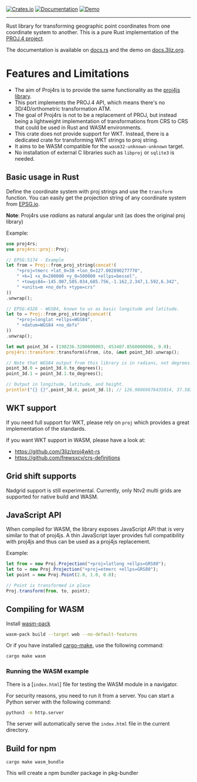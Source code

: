 [![Crates.io](https://img.shields.io/crates/d/proj4rs)](https://crates.io/crates/proj4rs)
[![Documentation](https://img.shields.io/badge/Documentation-Published-green)](https://docs.rs/proj4rs/latest/proj4rs/)
[![Demo](https://img.shields.io/badge/Demo-Published-green)](https://docs.3liz.org/proj4rs/)

---

Rust library for transforming geographic point coordinates
from one coordinate system to another.
This is a pure Rust implementation
of the [PROJ.4 project](https://proj.org/en/9.2/faq.html#what-happened-to-proj-4).

The documentation is available on [docs.rs](https://docs.rs/proj4rs/) and the demo on [docs.3liz.org](https://docs.3liz.org/proj4rs/).

# Features and Limitations

- The aim of Proj4rs is to provide the same functionality as the
[proj4js library](https://github.com/proj4js/proj4js).
- This port implements the PROJ.4 API,
which means there's no 3D/4D/orthometric transformation ATM.
- The goal of Proj4rs is not to be a replacement of PROJ,
but instead being a lightweight implementation of transformations
from CRS to CRS that could be used in Rust and WASM environments.
- This crate does not provide support for WKT. Instead,
there is a dedicated crate for transforming WKT strings to proj string.
- It aims to be WASM compatible for the `wasm32-unknown-unknown` target.
- No installation of external C libraries such as `libproj` or `sqlite3` is needed.

## Basic usage in Rust

Define the coordinate system with proj strings and use the `transform` function.
You can easily get the projection string of any coordinate system
from [EPSG.io](https://epsg.io/).

**Note**: Proj4rs use *radians* as natural angular unit (as does the original proj library)

Example:

```rust
use proj4rs;
use proj4rs::proj::Proj;

// EPSG:5174 - Example
let from = Proj::from_proj_string(concat!(
    "+proj=tmerc +lat_0=38 +lon_0=127.002890277778",
    " +k=1 +x_0=200000 +y_0=500000 +ellps=bessel",
    " +towgs84=-145.907,505.034,685.756,-1.162,2.347,1.592,6.342",
    " +units=m +no_defs +type=crs"
))
.unwrap();

// EPSG:4326 - WGS84, known to us as basic longitude and latitude.
let to = Proj::from_proj_string(concat!(
    "+proj=longlat +ellps=WGS84",
    " +datum=WGS84 +no_defs"
))
.unwrap();

let mut point_3d = (198236.3200000003, 453407.8560000006, 0.0);
proj4rs::transform::transform(&from, &to, &mut point_3d).unwrap();

// Note that WGS84 output from this library is in radians, not degrees.
point_3d.0 = point_3d.0.to_degrees();
point_3d.1 = point_3d.1.to_degrees();

// Output in longitude, latitude, and height.
println!("{} {}",point_3d.0, point_3d.1); // 126.98069676435814, 37.58308534678718
```

## WKT support

If you need full support for WKT, please rely on `proj` which provides
a great implementation of the standards.

If you want WKT support in WASM, please have a look at:

- https://github.com/3liz/proj4wkt-rs
- https://github.com/frewsxcv/crs-definitions

## Grid shift supports 

Nadgrid support is still experimental.
Currently, only Ntv2 multi grids are supported for native build and WASM.

## JavaScript API

When compiled for WASM, the library exposes JavaScript API
that is very similar to that of proj4js.
A thin JavaScript layer provides full compatibility with proj4js
and thus can be used as a proj4js replacement.

Example:

```javascript
let from = new Proj.Projection("+proj=latlong +ellps=GRS80");
let to = new Proj.Projection("+proj=etmerc +ellps=GRS80");
let point = new Proj.Point(2.0, 1.0, 0.0);

// Point is transformed in place
Proj.transform(from, to, point);
```

## Compiling for WASM

Install [wasm-pack](https://rustwasm.github.io/wasm-pack/book/)

```bash
wasm-pack build --target web --no-default-features
```

Or if you have installed [cargo-make](https://sagiegurari.github.io/cargo-make/), use the following
command:

```bash
cargo make wasm
```

### Running the WASM example

There is a [`index.html`] file for testing the WASM module in a navigator.

For security reasons, you need to run it from a server. 
You can start a Python server with the following command:

```bash
python3 -m http.server
```
 
The server will automatically serve the `index.html` file in the current directory.


## Build for npm

```
cargo make wasm_bundle
```

This will create a npm bundler package in pkg-bundler

